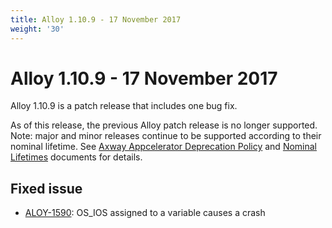 ```yaml
---
title: Alloy 1.10.9 - 17 November 2017
weight: '30'
---
```


# Alloy 1.10.9 - 17 November 2017

Alloy 1.10.9 is a patch release that includes one bug fix.

As of this release, the previous Alloy patch release is no longer supported. Note: major and minor releases continue to be supported according to their nominal lifetime. See [Axway Appcelerator Deprecation Policy](/guide/AMPLIFY_Appcelerator_Services_Overview/Axway_Appcelerator_Deprecation_Policy/) and [Nominal Lifetimes](/guide/AMPLIFY_Appcelerator_Services_Overview/Axway_Appcelerator_Product_Lifecycle/#nominal-lifetimes) documents for details.

## Fixed issue

* [ALOY-1590](https://jira.appcelerator.org/browse/ALOY-1590): OS\_IOS assigned to a variable causes a crash
